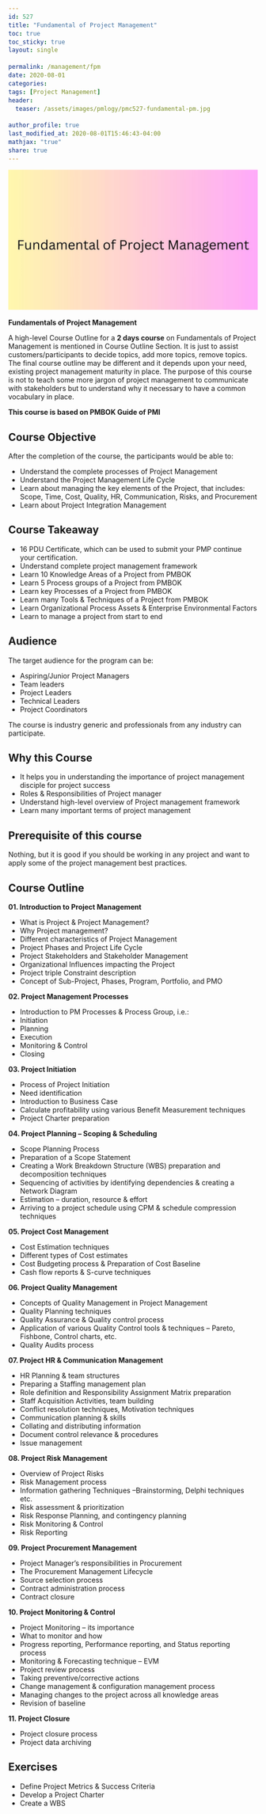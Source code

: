 ```yaml
---
id: 527    
title: "Fundamental of Project Management"
toc: true
toc_sticky: true
layout: single

permalink: /management/fpm
date: 2020-08-01
categories:
tags: [Project Management]
header:
  teaser: /assets/images/pmlogy/pmc527-fundamental-pm.jpg

author_profile: true
last_modified_at: 2020-08-01T15:46:43-04:00
mathjax: "true"
share: true
---
```


![Fundamental Pm](/assets/images/pmlogy/pmc527-fundamental-pm.jpg)

**Fundamentals of Project Management**

A high-level Course Outline for a **2 days course** on Fundamentals of Project Management is mentioned in Course Outline Section. It is just to assist customers/participants to decide topics, add more topics, remove topics. The final course outline may be different and it depends upon your need, existing project management maturity in place. The purpose of this course is not to teach some more jargon of project management to communicate with stakeholders but to understand why it necessary to have a common vocabulary in place.

**This course is based on PMBOK Guide of PMI**

## Course Objective

After the completion of the course, the participants would be able to:

*   Understand the complete processes of Project Management
*   Understand the Project Management Life Cycle
*   Learn about managing the key elements of the Project, that includes: Scope, Time, Cost, Quality, HR, Communication, Risks, and Procurement
*   Learn about Project Integration Management

## Course Takeaway

*   16 PDU Certificate, which can be used to submit your PMP continue your certification.
*   Understand complete project management framework
*   Learn 10 Knowledge Areas of a Project from PMBOK
*   Learn 5 Process groups of a Project from PMBOK
*   Learn key Processes of a Project from PMBOK
*   Learn many Tools & Techniques of a Project from PMBOK
*   Learn Organizational Process Assets & Enterprise Environmental Factors
*   Learn to manage a project from start to end

## Audience

The target audience for the program can be:

*   Aspiring/Junior Project Managers
*   Team leaders
*   Project Leaders
*   Technical Leaders
*   Project Coordinators

The course is industry generic and professionals from any industry can participate.

## Why this Course

*   It helps you in understanding the importance of project management disciple for project success
*   Roles & Responsibilities of Project manager
*   Understand high-level overview of Project management framework
*   Learn many important terms of project management

## Prerequisite of this course

Nothing, but it is good if you should be working in any project and want to apply some of the project management best practices.

## Course Outline

**01. Introduction to Project Management**

*   What is Project & Project Management?
*   Why Project management?
*   Different characteristics of Project Management
*   Project Phases and Project Life Cycle
*   Project Stakeholders and Stakeholder Management
*   Organizational Influences impacting the Project
*   Project triple Constraint description
*   Concept of Sub-Project, Phases, Program, Portfolio, and PMO

**02. Project Management Processes**

*   Introduction to PM Processes & Process Group, i.e.:
*   Initiation
*   Planning
*   Execution
*   Monitoring & Control
*   Closing

**03. Project Initiation**

*   Process of Project Initiation
*   Need identification
*   Introduction to Business Case
*   Calculate profitability using various Benefit Measurement techniques
*   Project Charter preparation

**04. Project Planning – Scoping & Scheduling**

*   Scope Planning Process
*   Preparation of a Scope Statement
*   Creating a Work Breakdown Structure (WBS) preparation and decomposition techniques
*   Sequencing of activities by identifying dependencies & creating a Network Diagram
*   Estimation – duration, resource & effort
*   Arriving to a project schedule using CPM & schedule compression techniques

**05. Project Cost Management**

*   Cost Estimation techniques
*   Different types of Cost estimates
*   Cost Budgeting process & Preparation of Cost Baseline
*   Cash flow reports & S-curve techniques

**06. Project Quality Management**

*   Concepts of Quality Management in Project Management
*   Quality Planning techniques
*   Quality Assurance & Quality control process
*   Application of various Quality Control tools & techniques – Pareto, Fishbone, Control charts, etc.
*   Quality Audits process

**07. Project HR & Communication Management**

*   HR Planning & team structures
*   Preparing a Staffing management plan
*   Role definition and Responsibility Assignment Matrix preparation
*   Staff Acquisition Activities, team building
*   Conflict resolution techniques, Motivation techniques
*   Communication planning & skills
*   Collating and distributing information
*   Document control relevance & procedures
*   Issue management

**08. Project Risk Management**

*   Overview of Project Risks
*   Risk Management process
*   Information gathering Techniques –Brainstorming, Delphi techniques etc.
*   Risk assessment & prioritization
*   Risk Response Planning, and contingency planning
*   Risk Monitoring & Control
*   Risk Reporting

**09. Project Procurement Management**

*   Project Manager’s responsibilities in Procurement
*   The Procurement Management Lifecycle
*   Source selection process
*   Contract administration process
*   Contract closure

**10. Project Monitoring & Control**

*   Project Monitoring – its importance
*   What to monitor and how
*   Progress reporting, Performance reporting, and Status reporting process
*   Monitoring & Forecasting technique – EVM
*   Project review process
*   Taking preventive/corrective actions
*   Change management & configuration management process
*   Managing changes to the project across all knowledge areas
*   Revision of baseline

**11. Project Closure**

*   Project closure process
*   Project data archiving

## Exercises

*   Define Project Metrics & Success Criteria
*   Develop a Project Charter
*   Create a WBS
